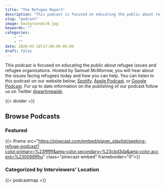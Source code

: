 ```yaml
---
title: "The Refugee Report"
description: "This podcast is focused on educating the public about refugee issues and refugee organizations."
slug: "podcast"
image: backgrounds/8.jpg
keywords: ""
categories: 
    - ""
    - ""
date: 2020-03-18T17:00:00-05:00
draft: false
---
```


This podcast is focused on educating the public about refugee issues and refugee organizations. Hosted by Samuel McMorrow, you will hear about the issues facing refugees today and how you can help. You can listen to this podcast on our website below, [Spotify](https://open.spotify.com/show/2tyrhVAUv06daJI8X4mGfA), [Apple Podcast](https://podcasts.apple.com/us/podcast/the-refugee-report/id1522715443), or [Google Podcast](https://podcasts.google.com/feed/aHR0cHM6Ly9waW5lY2FzdC5jb20vZmVlZC9zZWVraW5nLXJlZnVnZS1wb2RjYXN0). For up to date information on the publishing of our podcast follow us on Twitter [@wartimeaide](https://twitter.com/WartimeAide).

{{< divider >}}

## Browse Podcasts

### Featured
{{< iframe src="https://pinecast.com/embed/player_playlist/seeking-refuge-podcast?color.primary=%23ffffff&amp;color.secondary=%23cbd3da&amp;color.accent=%230066ffhu" class="pinecast-embed" frameborder="0">}}

### Categorized by Interviewers' Location

[comment]: <> ({{< iframe src="https://pinecast.com/player/a2658958-6be1-4e43-afd6-e1d55b6710c4?theme=minimal" class="pinecast-embed" frameborder="0">}})

[comment]: <> ({{< iframe src="https://pinecast.com/player/9a566997-ffcf-4d6c-8dc4-5b2978c45a1f?theme=minimal" class="pinecast-embed" frameborder="0">}})

[comment]: <> ({{< iframe src="https://pinecast.com/player/d21dca32-fc37-4758-9a54-305aa980897d?theme=minimal" class="pinecast-embed" frameborder="0">}})

[comment]: <> ({{< iframe src="https://pinecast.com/player/ee15df24-56e4-43ce-bc45-91100695759c?theme=minimal" class="pinecast-embed" frameborder="0">}})

{{< podcastmap >}}




